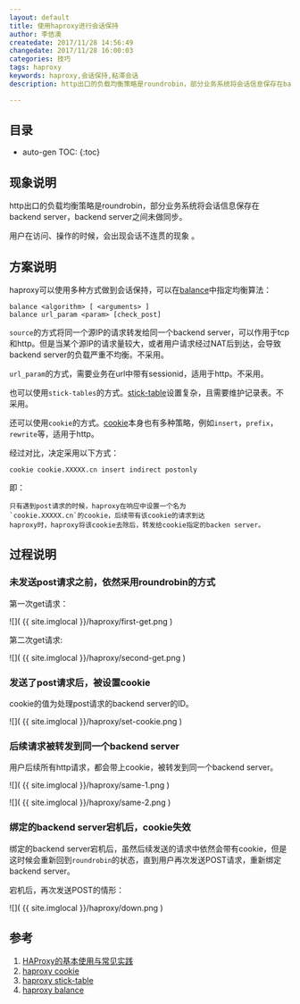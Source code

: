```yaml
---
layout: default
title: 使用haproxy进行会话保持
author: 李佶澳
createdate: 2017/11/28 14:56:49
changedate: 2017/11/28 16:00:03
categories: 技巧
tags: haproxy
keywords: haproxy,会话保持,粘滞会话
description: http出口的负载均衡策略是roundrobin，部分业务系统将会话信息保存在backend server

---
```


## 目录
* auto-gen TOC:
{:toc}

## 现象说明

http出口的负载均衡策略是roundrobin，部分业务系统将会话信息保存在backend server，backend server之间未做同步。

用户在访问、操作的时候，会出现会话不连贯的现象 。

## 方案说明

haproxy可以使用多种方式做到会话保持，可以在[balance][4]中指定均衡算法：

	balance <algorithm> [ <arguments> ]
	balance url_param <param> [check_post]

`source`的方式将同一个源IP的请求转发给同一个backend server，可以作用于tcp和http。但是当某个源IP的请求量较大，或者用户请求经过NAT后到达，会导致backend server的负载严重不均衡。不采用。

`url_param`的方式，需要业务在url中带有sessionid，适用于http。不采用。

也可以使用`stick-tables`的方式。[stick-table][3]设置复杂，且需要维护记录表。不采用。

还可以使用`cookie`的方式。[cookie][2]本身也有多种策略，例如`insert`，`prefix`，`rewrite`等，适用于http。

经过对比，决定采用以下方式：

	cookie cookie.XXXXX.cn insert indirect postonly

即：

	只有遇到post请求的时候，haproxy在响应中设置一个名为
	`cookie.XXXXX.cn`的cookie，后续带有该cookie的请求到达
	haproxy时，haproxy将该cookie去除后，转发给cookie指定的backen server。

## 过程说明

### 未发送post请求之前，依然采用roundrobin的方式

第一次get请求： 

![]( {{ site.imglocal }}/haproxy/first-get.png )

第二次get请求:

![]( {{ site.imglocal }}/haproxy/second-get.png )

### 发送了post请求后，被设置cookie

cookie的值为处理post请求的backend server的ID。

![]( {{ site.imglocal }}/haproxy/set-cookie.png )

### 后续请求被转发到同一个backend server

用户后续所有http请求，都会带上cookie，被转发到同一个backend server。

![]( {{ site.imglocal }}/haproxy/same-1.png )

![]( {{ site.imglocal }}/haproxy/same-2.png )

### 绑定的backend server宕机后，cookie失效

绑定的backend server宕机后，虽然后续发送的请求中依然会带有cookie，但是这时候会重新回到`roundrobin`的状态，直到用户再次发送POST请求，重新绑定backend server。

宕机后，再次发送POST的情形：

![]( {{ site.imglocal }}/haproxy/down.png )

## 参考

1. [HAProxy的基本使用与常见实践][1]
2. [haproxy cookie][2]
3. [haproxy stick-table][3]
4. [haproxy balance][4]

[1]: http://www.lijiaocn.com/%E6%8A%80%E5%B7%A7/2017/06/26/haproxy-usage.html#%E4%BC%9A%E8%AF%9D%E4%BF%9D%E6%8C%81  "HAProxy的基本使用与常见实践" 
[2]: http://cbonte.github.io/haproxy-dconv/1.7/configuration.html#4-cookie "haproxy cookie"
[3]: http://cbonte.github.io/haproxy-dconv/1.7/configuration.html#4-stick-table "haproxy stick-table"
[4]: http://cbonte.github.io/haproxy-dconv/1.7/configuration.html#4.2-balance "haproxy balance"
